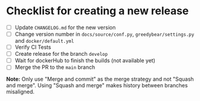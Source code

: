 # Checklist for creating a new release

- [ ] Update `CHANGELOG.md` for the new version
- [ ] Change version number in `docs/source/conf.py`, `greedybear/settings.py` and `docker/default.yml`
- [ ] Verify CI Tests
- [ ] Create release for the branch `develop`
- [ ] Wait for dockerHub to finish the builds (not available yet)
- [ ] Merge the PR to the `main` branch

**Note:** Only use "Merge and commit" as the merge strategy and not "Squash and merge". Using "Squash and merge" makes history between branches misaligned.

